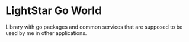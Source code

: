 # LightStar Go World

Library with go packages and common services that are supposed to be used by me in other applications.
